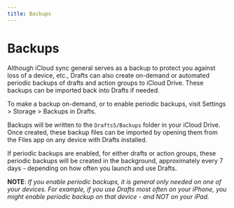 ```yaml
---
title: Backups
---
```

# Backups

Although iCloud sync general serves as a backup to protect you against loss of a device, etc., Drafts can also create on-demand or automated periodic backups of drafts and action groups to iCloud Drive.  These backups can be imported back into Drafts if needed.

To make a backup on-demand, or to enable periodic backups, visit Settings > Storage > Backups in Drafts.

Backups will be written to the `Drafts5/Backups` folder in your iCloud Drive.  Once created, these backup files can be imported by opening them from the Files app on any device with Drafts installed.

If periodic backups are enabled, for either drafts or action groups, these periodic backups will be created in the background, approximately every 7 days - depending on how often you launch and use Drafts.

**NOTE**: _If you enable periodic backups, it is general only needed on one of your devices. For example, if you use Drafts most often on your iPhone, you might enable periodic backup on that device - and NOT on your iPad._
